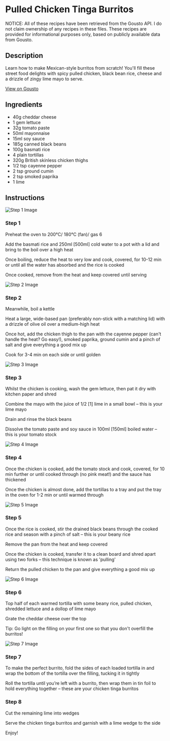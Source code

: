 # Pulled Chicken Tinga Burritos

NOTICE: All of these recipes have been retrieved from the Gousto API. I do not claim ownership of any recipes in these files. These recipes are provided for informational purposes only, based on publicly available data from Gousto.

## Description

Learn how to make Mexican-style burritos from scratch! You'll fill these street food delights with spicy pulled chicken, black bean rice, cheese and a drizzle of zingy lime mayo to serve. 

[View on Gousto](https://www.gousto.co.uk/recipes/cookbook/pulled-chicken-tinga-burrito)

## Ingredients

- 40g cheddar cheese
- 1 gem lettuce
- 32g tomato paste
- 50ml mayonnaise 
- 15ml soy sauce
- 185g canned black beans
- 100g basmati rice
- 4 plain tortillas
- 320g British skinless chicken thighs
- 1/2 tsp cayenne pepper
- 2 tsp ground cumin
- 2 tsp smoked paprika
- 1 lime

## Instructions

![Step 1 Image](https://production-media.gousto.co.uk/cms/recipe-step-image/step-1-1593440369659-x200.jpg)

### Step 1

Preheat the oven to 200°C/ 180°C (fan)/ gas 6

Add the basmati rice and 250ml <span class="text-danger">[500ml]</span> cold water to a pot with a lid and bring to the boil over a high heat

Once boiling, reduce the heat to very low and cook, covered, for 10-12 min or until all the water has absorbed and the rice is cooked

Once cooked, remove from the heat and keep covered until serving

![Step 2 Image](https://production-media.gousto.co.uk/cms/recipe-step-image/step-2-1593440381656-x200.jpg)

### Step 2

Meanwhile, boil a kettle

Heat a large, wide-based pan (preferably non-stick with a matching lid) with a drizzle of olive oil over a medium-high heat

Once hot, add the chicken thigh to the pan with the cayenne pepper (can't handle the heat? Go easy!), smoked paprika, ground cumin and a pinch of salt and give everything a good mix up

Cook for 3-4 min on each side or until golden

![Step 3 Image](https://production-media.gousto.co.uk/cms/recipe-step-image/step-3-1593440402690-x200.jpg)

### Step 3

Whilst the chicken is cooking, wash the gem lettuce, then pat it dry with kitchen paper and shred

Combine the mayo with the juice of 1/2<span class="text-danger"> [1]</span> lime in a small bowl – this is your lime mayo

Drain and rinse the black beans

Dissolve the tomato paste and soy sauce in 100ml <span class="text-danger">[150ml]</span> boiled water – this is your tomato stock

![Step 4 Image](https://production-media.gousto.co.uk/cms/recipe-step-image/step-4-1593440452874-x200.jpg)

### Step 4

Once the chicken is cooked, add the tomato stock and cook, covered, for 10 min further or until cooked through (no pink meat!) and the sauce has thickened

Once the chicken is almost done, add the tortillas to a tray and put the tray in the oven for 1-2 min or until warmed through

![Step 5 Image](https://production-media.gousto.co.uk/cms/recipe-step-image/step-5-1593440465495-x200.jpg)

### Step 5

Once the rice is cooked, stir the drained black beans through the cooked rice and season with a pinch of salt – this is your beany rice

Remove the pan from the heat and keep covered

Once the chicken is cooked, transfer it to a clean board and shred apart using two forks – this technique is known as 'pulling'

Return the pulled chicken to the pan and give everything a good mix up

![Step 6 Image](https://production-media.gousto.co.uk/cms/recipe-step-image/step-6-1593440488137-x200.jpg)

### Step 6

Top half of each warmed tortilla with some beany rice, pulled chicken, shredded lettuce and a dollop of lime mayo

Grate the cheddar cheese over the top

Tip: Go light on the filling on your first one so that you don't overfill the burritos!

![Step 7 Image](https://production-media.gousto.co.uk/cms/recipe-step-image/step-7-1593440526308-x200.jpg)

### Step 7

To make the perfect burrito, fold the sides of each loaded tortilla in and wrap the bottom of the tortilla over the filling, tucking it in tightly

Roll the tortilla until you’re left with a burrito, then wrap them in tin foil to hold everything together – these are your chicken tinga burritos

### Step 8

Cut the remaining lime into wedges

Serve the chicken tinga burritos and garnish with a lime wedge to the side

Enjoy!


